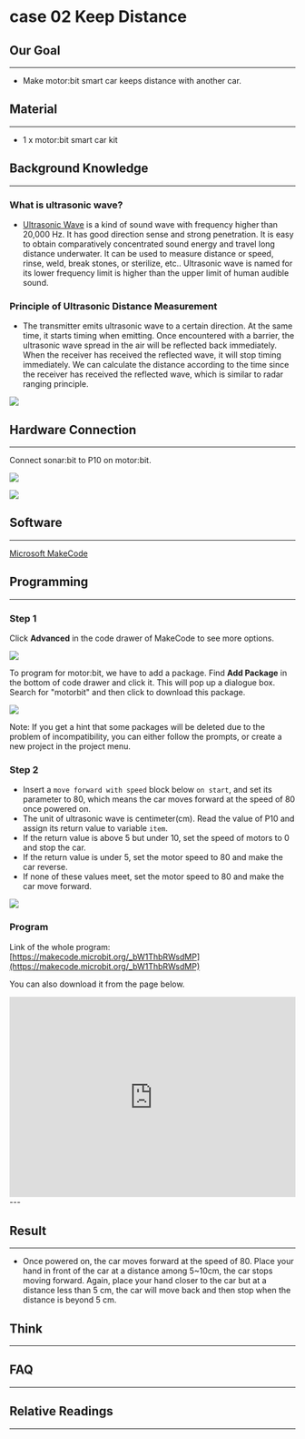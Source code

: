 # case 02 Keep Distance

## Our Goal
---
- Make motor:bit smart car keeps distance with another car. 


## Material
---
- 1 x motor:bit smart car kit

## Background Knowledge
---
### What is ultrasonic wave?
- [Ultrasonic Wave](https://zh.wikipedia.org/wiki/%E8%B6%85%E8%81%B2%E6%B3%A2) is a kind of sound wave with frequency higher than 20,000 Hz. It has good direction sense and strong penetration. It is easy to obtain comparatively concentrated sound energy and travel long distance underwater. It can be used to measure distance or speed, rinse, weld, break stones, or sterilize, etc.. Ultrasonic wave is named for its lower frequency limit is higher than the upper limit of human audible sound. 

### Principle of Ultrasonic Distance Measurement

- The transmitter emits ultrasonic wave to a certain direction. At the same time, it starts timing when emitting. Once encountered with a barrier, the ultrasonic wave spread in the air will be reflected back immediately. When the receiver has received the reflected wave, it will stop timing immediately. We can calculate the distance according to the time since the receiver has received the reflected wave, which is similar to radar ranging principle.

![](./images/8K6u2ce.jpg)


## Hardware Connection
---

Connect sonar:bit to P10 on motor:bit.

![](./images/t4vFZ0y.jpg)

![](./images/kzPngGo.jpg)


## Software
---
[Microsoft MakeCode](https://makecode.microbit.org/#)


## Programming
---
### Step 1

Click **Advanced** in the code drawer of MakeCode to see more options. 

![](./images/LjMR5IU.png)

To program for motor:bit, we have to add a package. Find **Add Package** in the bottom of code drawer and click it. This will pop up a dialogue box. Search for "motorbit" and then click to download this package.

![](./images/XDlSfIS.png)

Note: If you get a hint that some packages will be deleted due to the problem of incompatibility, you can either follow the prompts, or create a new project in the project menu.

### Step 2

- Insert a `move forward with speed` block below `on start`, and set its parameter to 80, which means the car moves forward at the speed of 80 once powered on. 
- The unit of ultrasonic wave is centimeter(cm). Read the value of P10 and assign its return value to variable `item`.
- If the return value is above 5 but under 10, set the speed of motors to 0 and stop the car.
- If the return value is under 5, set the motor speed to 80 and make the car reverse. 
- If none of these values meet, set the motor speed to 80 and make the car move forward. 

![](./images/gcR99Lj.png)

### Program

Link of the whole program: [https://makecode.microbit.org/_bW1ThbRWsdMP](https://makecode.microbit.org/_bW1ThbRWsdMP)

You can also download it from the page below.

<div style="position:relative;height:0;padding-bottom:70%;overflow:hidden;"><iframe style="position:absolute;top:0;left:0;width:100%;height:100%;" src="https://makecode.microbit.org/#pub:_bW1ThbRWsdMP" frameborder="0" sandbox="allow-popups allow-forms allow-scripts allow-same-origin"></iframe></div>  
---


## Result
---
- Once powered on, the car moves forward at the speed of 80. Place your hand in front of the car at a distance among 5~10cm, the car stops moving forward. Again, place your hand closer to the car but at a distance less than 5 cm, the car will move back and then stop when the distance is beyond 5 cm. 


## Think 
---


## FAQ
---


## Relative Readings
---

